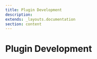 ```yaml
---
title: Plugin Development
description:
extends: _layouts.documentation
section: content
---
```


# Plugin Development